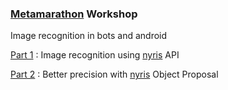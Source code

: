 ### [Metamarathon](https://www.metamarathon.net/) Workshop

Image recognition in bots and android

[Part 1](https://github.com/smellouk/ImageRecognitionWorkshop) : Image recognition using [nyris](nyris.io) API

[Part 2](https://github.com/smellouk/ImageRecognitionWorkshop/tree/part2) : Better precision with [nyris](nyris.io) Object Proposal 
